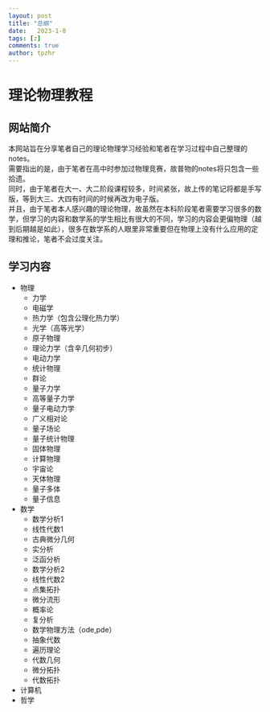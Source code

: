 ```yaml
---
layout: post
title: "总纲"
date:   2023-1-8
tags: [z]
comments: true
author: tpzhr
---
```


# 理论物理教程

## 网站简介
本网站旨在分享笔者自己的理论物理学习经验和笔者在学习过程中自己整理的notes。  
需要指出的是，由于笔者在高中时参加过物理竞赛，故普物的notes将只包含一些拾遗。  
同时，由于笔者在大一、大二阶段课程较多，时间紧张，故上传的笔记将都是手写版，等到大三、大四有时间的时候再改为电子版。  
并且，由于笔者本人感兴趣的理论物理，故虽然在本科阶段笔者需要学习很多的数学，但学习的内容和数学系的学生相比有很大的不同，学习的内容会更偏物理（越到后期越是如此），很多在数学系的人眼里非常重要但在物理上没有什么应用的定理和推论，笔者不会过度关注。

## 学习内容
- 物理
  - 力学
  - 电磁学
  - 热力学（包含公理化热力学）
  - 光学（高等光学）
  - 原子物理
  - 理论力学（含辛几何初步）
  - 电动力学
  - 统计物理
  - 群论
  - 量子力学
  - 高等量子力学
  - 量子电动力学
  - 广义相对论
  - 量子场论
  - 量子统计物理
  - 固体物理
  - 计算物理
  - 宇宙论
  - 天体物理
  - 量子多体
  - 量子信息
- 数学
  - 数学分析1
  - 线性代数1
  - 古典微分几何
  - 实分析
  - 泛函分析
  - 数学分析2
  - 线性代数2
  - 点集拓扑
  - 微分流形
  - 概率论
  - 复分析
  - 数学物理方法（ode,pde）
  - 抽象代数
  - 遍历理论
  - 代数几何
  - 微分拓扑
  - 代数拓扑
- 计算机
- 哲学
